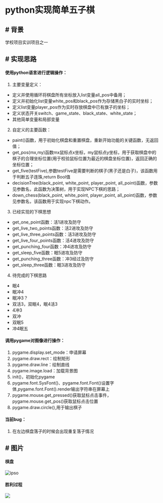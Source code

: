 # python实现简单五子棋

## # 背景

   学校项目实训项目之一

## # 实现思路

  #### 使用python语言进行逻辑操作： ####
  
  1. 主要变量定义：
  
   * 定义并使用循环将棋盘所有坐标放入list变量all_pos中备用；
   * 定义并初始化list变量white_pos和black_pos作为存储黑白子的实时坐标；
   * 定义list变量player_pos作为实时存放棋盘中已有旗子的坐标；
   * 定义状态开关switch、game_state、black_state、white_state；
   * 其他简单变量和局部变量
   
  2. 自定义的主要函数：
   
   * paint()函数，用于初始化棋盘和重置棋盘，重新开始功能的关键函数，无返回值；
   * get_pos(mx,my)函数mx鼠标点x坐标，my鼠标点y坐标，用于获取棋盘中的棋子的合理坐标位置(用于校验鼠标位置为最近的棋盘坐标位置)，返回正确的坐标位置；
   * get_five(testFive),参数testFive是需要判断的棋子(黑子还是白子)，该函数用于判断五子连珠,return Bool值
   * decisionTree(black_point, white_point, player_point, all_point)函数，参数见参数名，此函数为决策树，用于实现NPC下棋的思路；
   * down_chess(black_point, white_point, player_point, all_point)函数，参数见参数名，该函数用于实现npc下棋动作。
  
  3. 已经实现的下棋思想
   
   * get_one_point函数：活1进攻及防守
   * get_live_two_points函数：活2进攻及防守
   * get_live_three_points函数：活3进攻及防守
   * get_live_four_points函数：活4进攻及防守
   * get_punching_four函数：冲4进攻及防守
   * get_sleep_five函数：眠5进攻及防守
   * get_punching_three函数：冲3经过及防守
   * get_sleep_three函数：眠3进攻及防守
  
  4. 待完成的下棋思路
   
   * 眠4
   * 眠冲4
   * 眠冲3？
   * 双活3，双眠4，眠4活3
   * 4冲3
   * 双冲
   * 双眠5
   * 冲4眠五
   
  #### 调用pygame对图像进行操作： ####
  
  1. pygame.display.set_mode：申请屏幕
  2. pygame.draw.rect：绘制矩形
  3. pygame.draw.line：绘制直线
  4. pygame.image.load：加载背景图
  5. init()，初始化pygame
  6. pygame.font.SysFont()、pygame.font.Font()设置字体,pygame.font.Font().render输出字符串在屏幕上
  7. pygame.mouse.get_pressed()获取鼠标点击事件，pygame.mouse.get_pos()获取鼠标点击位置
  8. pygame.draw.circle(),用于输出棋子
  
  #### 当前bug： ####
  
  1. 在左边棋盘落子的时候会出现重复落子情况
  
  ## # 图片
  
  #### 棋盘
   
   ![ipso](http://api.ipso.live/uploads/3fc642ee2db8da08c707433cc4bb684c.png)

  #### 胜利过程
   
   ![](http://api.ipso.live/uploads/21da859b7b1d1c30f4fe8b38f4fad8b0.png)
  

